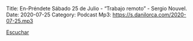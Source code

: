 Title: En-Préndete Sábado 25 de Julio - “Trabajo remoto” -  Sergio Nouvel.
Date: 2020-07-25
Category: Podcast
Mp3: https://s.danilorca.com/2020-07-25.mp3

<a href="https://s.danilorca.com/2020-07-25.mp3" type="audio/mpeg">
Escuchar
</a>
